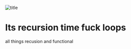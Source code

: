 ![title](https://github.com/cmdline-batchelor/recursion/blob/master/img/image.png)


# Its recursion time fuck loops

all things recusion  and functional

